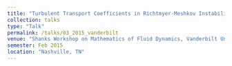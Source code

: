 ```yaml
---
title: "Turbulent Transport Coefficients in Richtmyer-Meshkov Instability using FT/LES/SGS"
collection: talks
type: "Talk"
permalink: /talks/03_2015_vanderbilt
venue: "Shanks Workshop on Mathematics of Fluid Dynamics, Vanderbilt University"
semester: Feb 2015
location: "Nashville, TN"
---
```


